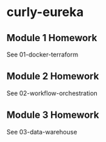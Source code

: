 # curly-eureka

## Module 1 Homework
See 01-docker-terraform

## Module 2 Homework
See 02-workflow-orchestration

## Module 3 Homework
See 03-data-warehouse